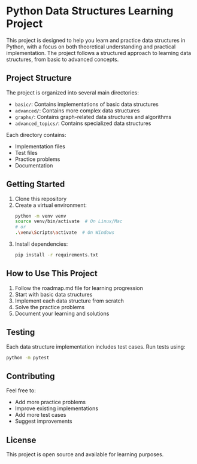 # Python Data Structures Learning Project

This project is designed to help you learn and practice data structures in Python, with a focus on both theoretical understanding and practical implementation. The project follows a structured approach to learning data structures, from basic to advanced concepts.

## Project Structure

The project is organized into several main directories:

- `basic/`: Contains implementations of basic data structures
- `advanced/`: Contains more complex data structures
- `graphs/`: Contains graph-related data structures and algorithms
- `advanced_topics/`: Contains specialized data structures

Each directory contains:
- Implementation files
- Test files
- Practice problems
- Documentation

## Getting Started

1. Clone this repository
2. Create a virtual environment:
   ```bash
   python -m venv venv
   source venv/bin/activate  # On Linux/Mac
   # or
   .\venv\Scripts\activate  # On Windows
   ```
3. Install dependencies:
   ```bash
   pip install -r requirements.txt
   ```

## How to Use This Project

1. Follow the roadmap.md file for learning progression
2. Start with basic data structures
3. Implement each data structure from scratch
4. Solve the practice problems
5. Document your learning and solutions

## Testing

Each data structure implementation includes test cases. Run tests using:
```bash
python -m pytest
```

## Contributing

Feel free to:
- Add more practice problems
- Improve existing implementations
- Add more test cases
- Suggest improvements

## License

This project is open source and available for learning purposes. 